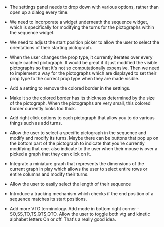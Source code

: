 - The settings panel needs to drop down with various options, rather than open up a dialog every time.

- We need to incorporate a widget underneath the sequence widget, which is specifically for modifying the turns for the pictographs within the sequence widget.

- We need to adjust the start position picker to allow the user to select the orientations of their starting pictograph.

- When the user changes the prop type, it currently iterates over every single cached pictograph. It would be great if it just modified the visible pictographs so that it's not so computationally expensive. Then we need to implement a way for the pictographs which are displayed to set their prop type to the correct prop type when they are made visible.

- Add a setting to remove the colored border in the settings.

- Make it so the colored border has its thickness determined by the size of the pictograph. When the pictographs are very small, this colored border currently looks too thick.

- Add right click options to each pictograph that allow you to do various things such as add turns.

- Allow the user to select a specific pictograph in the sequence and modify and modify its turns. Maybe there can be buttons that pop up on the bottom part of the pictograph to indicate that you're currently modifying that one. also indicate to the user when their mouse is over a picked a graph that they can click on it.

- Integrate a miniature graph that represents the dimensions of the current graph in play which allows the user to select entire rows or entire columns and modify their turns.

- Allow the user to easily select the length of their sequence

- Introduce a tracking mechanism which checks if the end position of a sequence matches its start positions.

- Add more VTG terminology. Add mode in bottom right corner - SO,SS,TO,TS,QTS,QTO. Allow the user to toggle both vtg and kinetic alphabet letters On or off. That's a really good idea.
